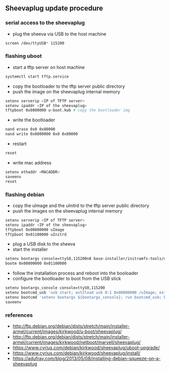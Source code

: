 ## Sheevaplug update procedure

### serial access to the sheevaplug
- plug the sheeva via USB to the host machine
```bash
screen /dev/ttyUSB* 115200
```

### flashing uboot
- start a tftp server on host machine
```bash
systemctl start tftp.service
```
- copy the bootloader to the tftp server public directory
- push the image on the sheevaplug internal memory
```bash
setenv serverip <IP of TFTP server>
setenv ipaddr <IP of the sheevaplug>  
tftpboot 0x0800000 u-boot.kwb # copy the bootloader img
```

- write the bootloader
```bash
nand erase 0x0 0x80000  
nand write 0x0800000 0x0 0x80000  
```

- restart
```bash
reset  
```

- write mac address
```bash
setenv ethaddr <MACADDR>  
saveenv  
reset 
```

### flashing debian
- copy the uImage and the uInitrd to the tftp server public directory
- push the images on the sheevaplug internal memory
```bash
setenv serverip <IP of TFTP server>  
setenv ipaddr <IP of the sheevaplug>    
tftpboot 0x00800000 uImage  
tftpboot 0x01100000 uInitrd  
```
 - plug a USB disk to the sheeva
 - start the installer
```bash
setenv bootargs console=ttyS0,115200n8 base-installer/initramfs-tools/driver-policy=most  
bootm 0x00800000 0x01100000
```
- follow the installation process and reboot into the booloader
- configure the bootloader to boot from the USB stick
```bash
setenv bootargs_console console=ttyS0,115200
setenv bootcmd_usb 'usb start; ext2load usb 0:1 0x00800000 /uImage; ext2load usb 0:1 0x01100000 /uInitrd'
setenv bootcmd 'setenv bootargs ${bootargs_console}; run bootcmd_usb; bootm 0x00800000 0x01100000'
saveenv
```

### references
- http://ftp.debian.org/debian/dists/stretch/main/installer-armel/current/images/kirkwood/u-boot/sheevaplug/
- http://ftp.debian.org/debian/dists/stretch/main/installer-armel/current/images/kirkwood/netboot/marvell/sheevaplug/
- https://www.cyrius.com/debian/kirkwood/sheevaplug/uboot-upgrade/
- https://www.cyrius.com/debian/kirkwood/sheevaplug/install/
- https://adufray.com/blog/2013/05/08/installing-debian-squeeze-on-a-sheevaplug
 

